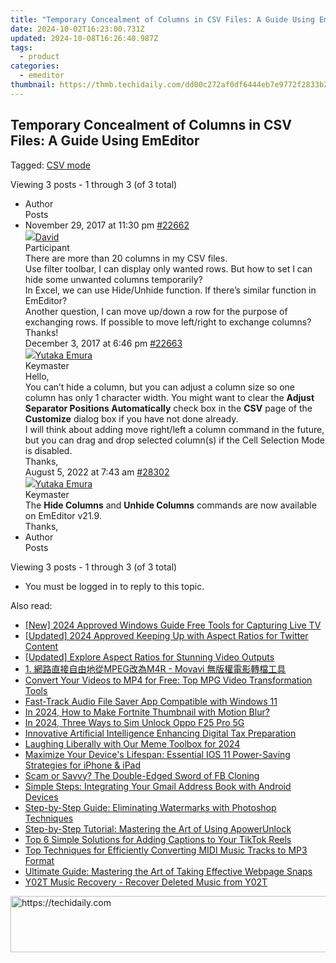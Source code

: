 ```yaml
---
title: "Temporary Concealment of Columns in CSV Files: A Guide Using EmEditor"
date: 2024-10-02T16:23:00.731Z
updated: 2024-10-08T16:26:40.987Z
tags:
  - product
categories:
  - emeditor
thumbnail: https://thmb.techidaily.com/dd00c272af0df6444eb7e9772f2833b20e1c6be4a600a2f96d45b985a1cdb021.jpg
---
```


## Temporary Concealment of Columns in CSV Files: A Guide Using EmEditor

Tagged: [CSV mode](https://tools.techidaily.com/emeditor/products/)

Viewing 3 posts - 1 through 3 (of 3 total)

* Author  
Posts
* November 29, 2017 at 11:30 pm [#22662](https://tools.techidaily.com/emeditor/products/)  
[![](https://secure.gravatar.com/avatar/38351ff4e4e609e986bb497ee5b24b3a?s=80&d=identicon&r=g)David](https://www.emeditor.com/forums/users/David/ "View David's profile")  
Participant  
There are more than 20 columns in my CSV files.  
 Use filter toolbar, I can display only wanted rows. But how to set I can hide some unwanted columns temporarily?  
 In Excel, we can use Hide/Unhide function. If there’s similar function in EmEditor?  
Another question, I can move up/down a row for the purpose of exchanging rows. If possible to move left/right to exchange columns?  
 Thanks!  
December 3, 2017 at 6:46 pm [#22663](https://tools.techidaily.com/emeditor/products/)  
[![](https://secure.gravatar.com/avatar/a0a6377144ed3636f985d87303f65ed2?s=80&d=identicon&r=g)Yutaka Emura](https://www.emeditor.com/forums/users/yemura/ "View Yutaka Emura's profile")  
Keymaster  
Hello,  
You can’t hide a column, but you can adjust a column size so one column has only 1 character width. You might want to clear the **Adjust Separator Positions Automatically** check box in the **CSV** page of the **Customize** dialog box if you have not done already.  
I will think about adding move right/left a column command in the future, but you can drag and drop selected column(s) if the Cell Selection Mode is disabled.  
Thanks,  
August 5, 2022 at 7:43 am [#28302](https://tools.techidaily.com/emeditor/products/)  
[![](https://secure.gravatar.com/avatar/a0a6377144ed3636f985d87303f65ed2?s=80&d=identicon&r=g)Yutaka Emura](https://www.emeditor.com/forums/users/yemura/ "View Yutaka Emura's profile")  
Keymaster  
The **Hide Columns** and **Unhide Columns** commands are now available on EmEditor v21.9.  
Thanks,
* Author  
Posts

Viewing 3 posts - 1 through 3 (of 3 total)

* You must be logged in to reply to this topic.

<ins class="adsbygoogle"
     style="display:block"
     data-ad-format="autorelaxed"
     data-ad-client="ca-pub-7571918770474297"
     data-ad-slot="1223367746"></ins>

<ins class="adsbygoogle"
     style="display:block"
     data-ad-client="ca-pub-7571918770474297"
     data-ad-slot="8358498916"
     data-ad-format="auto"
     data-full-width-responsive="true"></ins>

<span class="atpl-alsoreadstyle">Also read:</span>
<div><ul>
<li><a href="https://screen-activity-recording.techidaily.com/new-2024-approved-windows-guide-free-tools-for-capturing-live-tv/"><u>[New] 2024 Approved Windows Guide Free Tools for Capturing Live TV</u></a></li>
<li><a href="https://twitter-videos.techidaily.com/updated-2024-approved-keeping-up-with-aspect-ratios-for-twitter-content/"><u>[Updated] 2024 Approved Keeping Up with Aspect Ratios for Twitter Content</u></a></li>
<li><a href="https://some-knowledge.techidaily.com/updated-explore-aspect-ratios-for-stunning-video-outputs/"><u>[Updated] Explore Aspect Ratios for Stunning Video Outputs</u></a></li>
<li><a href="https://win-amazing.techidaily.com/1-mpegm4r-movavi/"><u>1. 網路直接自由地從MPEG改為M4R - Movavi 無版權電影轉檔工具</u></a></li>
<li><a href="https://win-docs.techidaily.com/convert-your-videos-to-mp4-for-free-top-mpg-video-transformation-tools/"><u>Convert Your Videos to MP4 for Free: Top MPG Video Transformation Tools</u></a></li>
<li><a href="https://win-docs.techidaily.com/fast-track-audio-file-saver-app-compatible-with-windows-11/"><u>Fast-Track Audio File Saver App Compatible with Windows 11</u></a></li>
<li><a href="https://ai-editing-video.techidaily.com/in-2024-how-to-make-fortnite-thumbnail-with-motion-blur/"><u>In 2024, How to Make Fortnite Thumbnail with Motion Blur?</u></a></li>
<li><a href="https://sim-unlock.techidaily.com/in-2024-three-ways-to-sim-unlock-oppo-f25-pro-5g-by-drfone-android/"><u>In 2024, Three Ways to Sim Unlock Oppo F25 Pro 5G</u></a></li>
<li><a href="https://some-guidance.techidaily.com/innovative-artificial-intelligence-enhancing-digital-tax-preparation/"><u>Innovative Artificial Intelligence Enhancing Digital Tax Preparation</u></a></li>
<li><a href="https://extra-skills.techidaily.com/laughing-liberally-with-our-meme-toolbox-for-2024/"><u>Laughing Liberally with Our Meme Toolbox for 2024</u></a></li>
<li><a href="https://win-docs.techidaily.com/maximize-your-devices-lifespan-essential-ios-11-power-saving-strategies-for-iphone-and-ipad/"><u>Maximize Your Device's Lifespan: Essential IOS 11 Power-Saving Strategies for iPhone & iPad</u></a></li>
<li><a href="https://facebook.techidaily.com/scam-or-savvy-the-double-edged-sword-of-fb-cloning/"><u>Scam or Savvy? The Double-Edged Sword of FB Cloning</u></a></li>
<li><a href="https://win-docs.techidaily.com/simple-steps-integrating-your-gmail-address-book-with-android-devices/"><u>Simple Steps: Integrating Your Gmail Address Book with Android Devices</u></a></li>
<li><a href="https://win-docs.techidaily.com/step-by-step-guide-eliminating-watermarks-with-photoshop-techniques/"><u>Step-by-Step Guide: Eliminating Watermarks with Photoshop Techniques</u></a></li>
<li><a href="https://win-docs.techidaily.com/step-by-step-tutorial-mastering-the-art-of-using-apowerunlock/"><u>Step-by-Step Tutorial: Mastering the Art of Using ApowerUnlock</u></a></li>
<li><a href="https://win-docs.techidaily.com/top-6-simple-solutions-for-adding-captions-to-your-tiktok-reels/"><u>Top 6 Simple Solutions for Adding Captions to Your TikTok Reels</u></a></li>
<li><a href="https://win-docs.techidaily.com/top-techniques-for-efficiently-converting-midi-music-tracks-to-mp3-format/"><u>Top Techniques for Efficiently Converting MIDI Music Tracks to MP3 Format</u></a></li>
<li><a href="https://win-docs.techidaily.com/ultimate-guide-mastering-the-art-of-taking-effective-webpage-snaps/"><u>Ultimate Guide: Mastering the Art of Taking Effective Webpage Snaps</u></a></li>
<li><a href="https://techidaily.com/y02t-music-recovery-recover-deleted-music-from-y02t-by-fonelab-android-recover-music/"><u>Y02T Music Recovery - Recover Deleted Music from Y02T</u></a></li>
</ul></div>

<!-- affiliate ads begin -->
<a href="https://ephamedtechinc.pxf.io/c/5597632/2137218/26400" target="_top" id="2137218">
  <img src="//a.impactradius-go.com/display-ad/26400-2137218" border="0" alt="https://techidaily.com" width="728" height="90"/>
</a>
<img height="0" width="0" src="https://ephamedtechinc.pxf.io/i/5597632/2137218/26400" style="position:absolute;visibility:hidden;" border="0" />
<!-- affiliate ads end -->

